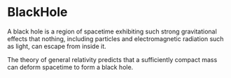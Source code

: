 # BlackHole
A black hole is a region of spacetime exhibiting such strong gravitational effects that nothing, including particles and electromagnetic radiation such as light, can escape from inside it.

The theory of general relativity predicts that a sufficiently compact mass can deform spacetime to form a black hole.
